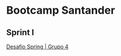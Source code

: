 # Bootcamp Santander

## Sprint I

[Desafio Spring | Grupo 4](https://github.com/deRivasLeandroSantander/4_desafio_spring/releases/tag/v1.0.1)
